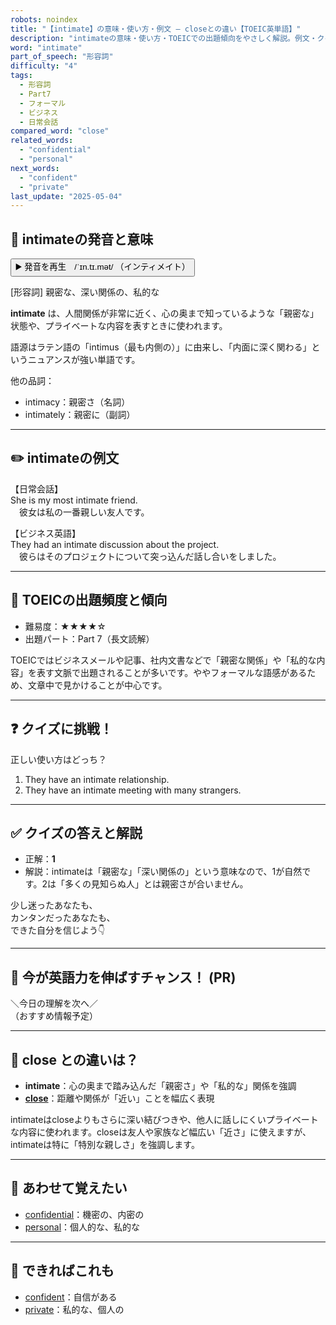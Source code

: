 ```yaml
---
robots: noindex
title: "【intimate】の意味・使い方・例文 ― closeとの違い【TOEIC英単語】"
description: "intimateの意味・使い方・TOEICでの出題傾向をやさしく解説。例文・クイズ付きでcloseとの違いもわかりやすく学べます。"
word: "intimate"
part_of_speech: "形容詞"
difficulty: "4"
tags:
  - 形容詞
  - Part7
  - フォーマル
  - ビジネス
  - 日常会話
compared_word: "close"
related_words:
  - "confidential"
  - "personal"
next_words:
  - "confident"
  - "private"
last_update: "2025-05-04"
---
```


## 🔰 intimateの発音と意味

<button class="play-audio" onclick="playTTS('intimate')">
  <span class="play-audio-main">
    ▶️ 発音を再生　/ˈɪn.tɪ.mət/
  </span>
  <span class="play-audio-sub">
    （インティメイト）
  </span>
</button>

[形容詞] 親密な、深い関係の、私的な

**intimate** は、人間関係が非常に近く、心の奥まで知っているような「親密な」状態や、プライベートな内容を表すときに使われます。

語源はラテン語の「intimus（最も内側の）」に由来し、「内面に深く関わる」というニュアンスが強い単語です。

他の品詞：  
- intimacy：親密さ（名詞）
- intimately：親密に（副詞）

---

## ✏️ intimateの例文

【日常会話】  
She is my most intimate friend.  
　彼女は私の一番親しい友人です。

【ビジネス英語】  
They had an intimate discussion about the project.  
　彼らはそのプロジェクトについて突っ込んだ話し合いをしました。

---

## 🎯 TOEICの出題頻度と傾向

- 難易度：★★★★☆
- 出題パート：Part 7（長文読解）

TOEICではビジネスメールや記事、社内文書などで「親密な関係」や「私的な内容」を表す文脈で出題されることが多いです。ややフォーマルな語感があるため、文章中で見かけることが中心です。

---

## ❓ クイズに挑戦！

正しい使い方はどっち？

1. They have an intimate relationship.  
2. They have an intimate meeting with many strangers.

---

## ✅ クイズの答えと解説

- 正解：**1**
- 解説：intimateは「親密な」「深い関係の」という意味なので、1が自然です。2は「多くの見知らぬ人」とは親密さが合いません。

少し迷ったあなたも、  
カンタンだったあなたも、  
できた自分を信じよう👇️

---

## 🚀 今が英語力を伸ばすチャンス！ (PR)

<div class="info-center">
＼今日の理解を次へ／<br>  
（おすすめ情報予定）
</div>

---

## 🤔  close との違いは？

- **intimate**：心の奥まで踏み込んだ「親密さ」や「私的な」関係を強調
- **[close](/close)**：距離や関係が「近い」ことを幅広く表現

intimateはcloseよりもさらに深い結びつきや、他人に話しにくいプライベートな内容に使われます。closeは友人や家族など幅広い「近さ」に使えますが、intimateは特に「特別な親しさ」を強調します。

---

## 🧩 あわせて覚えたい

- [confidential](/confidential)：機密の、内密の
- [personal](/personal)：個人的な、私的な

---

## 📖 できればこれも

- [confident](/confident)：自信がある
- [private](/private)：私的な、個人の

<!-- cvid: aid49_bid45 -->
